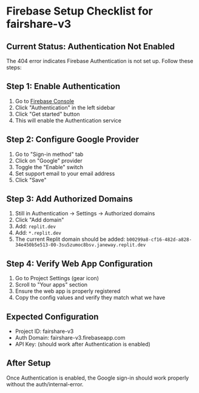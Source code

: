 # Firebase Setup Checklist for fairshare-v3

## Current Status: Authentication Not Enabled

The 404 error indicates Firebase Authentication is not set up. Follow these steps:

## Step 1: Enable Authentication
1. Go to [Firebase Console](https://console.firebase.google.com/project/fairshare-v3)
2. Click "Authentication" in the left sidebar
3. Click "Get started" button
4. This will enable the Authentication service

## Step 2: Configure Google Provider
1. Go to "Sign-in method" tab
2. Click on "Google" provider
3. Toggle the "Enable" switch
4. Set support email to your email address
5. Click "Save"

## Step 3: Add Authorized Domains
1. Still in Authentication → Settings → Authorized domains
2. Click "Add domain"
3. Add: `replit.dev`
4. Add: `*.replit.dev` 
5. The current Replit domain should be added: `b00299a8-cf16-482d-a828-34e450b5e513-00-3su5zumoc8bsv.janeway.replit.dev`

## Step 4: Verify Web App Configuration
1. Go to Project Settings (gear icon)
2. Scroll to "Your apps" section
3. Ensure the web app is properly registered
4. Copy the config values and verify they match what we have

## Expected Configuration
- Project ID: fairshare-v3
- Auth Domain: fairshare-v3.firebaseapp.com
- API Key: (should work after Authentication is enabled)

## After Setup
Once Authentication is enabled, the Google sign-in should work properly without the auth/internal-error.